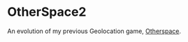 # OtherSpace2

An evolution of my previous Geolocation game, [Otherspace](https://otherspace.4026.me.uk).